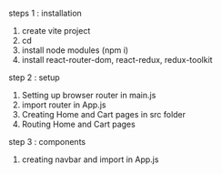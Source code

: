 steps 1 : installation

1. create vite project
2. cd
3. install node modules (npm i)
4. install react-router-dom, react-redux, redux-toolkit

step 2 : setup

1. Setting up browser router in main.js
2. import router in App.js
3. Creating Home and Cart pages in src folder
4. Routing Home and Cart pages

step 3 : components

1. creating navbar and import in App.js
